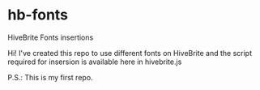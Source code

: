 # hb-fonts
HiveBrite Fonts insertions

Hi! 
I've created this repo to use different fonts on HiveBrite and the script required for insersion is available here in hivebrite.js

P.S.: This is my first repo.
